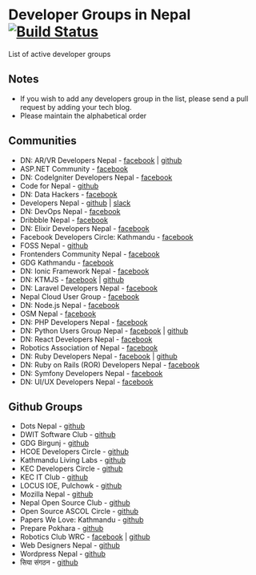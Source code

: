 # Developer Groups in Nepal [![Build Status](https://travis-ci.org/developers-nepal/groups.svg?branch=master)](https://travis-ci.org/developers-nepal/groups)
List of active developer groups

Notes
---------
- If you wish to add any developers group in the list, please send a pull request by adding your tech blog.
- Please maintain the alphabetical order

Communities
---------
* DN: AR/VR Developers Nepal - [facebook](https://www.facebook.com/groups/vrnepal/) | [github](https://github.com/vrnepal)
* ASP.NET Community - [facebook](https://www.facebook.com/groups/alokgo/)
* DN: CodeIgniter Developers Nepal - [facebook](https://www.facebook.com/groups/codeigniter.nepal/)
* Code for Nepal - [github](https://github.com/code4nepal)
* DN: Data Hackers - [facebook](https://www.facebook.com/groups/1621687984734559/)
* Developers Nepal - [github](https://github.com/developers-nepal) | [slack](http://developersnepal.herokuapp.com)
* DN: DevOps Nepal - [facebook](https://www.facebook.com/groups/devops.nepal/)
* Dribbble Nepal - [facebook](https://www.facebook.com/groups/1617837981805541/)
* DN: Elixir Developers Nepal - [facebook](https://www.facebook.com/groups/elixir.nepal/)
* Facebook Developers Circle: Kathmandu - [facebook](https://www.facebook.com/groups/DevCKathmandu/)
* FOSS Nepal - [github](https://github.com/foss-np)
* Frontenders Community Nepal - [facebook](https://www.facebook.com/groups/frontenderscommnunitynepal/)
* GDG Kathmandu - [facebook](https://www.facebook.com/groups/gdgktm/)
* DN: Ionic Framework Nepal - [facebook](https://www.facebook.com/groups/1662197017373864/)
* DN: KTMJS - [facebook](https://www.facebook.com/groups/443642025803350/) | [github](https://github.com/developers-nepal/ktmjs)
* DN: Laravel Developers Nepal - [facebook](https://www.facebook.com/groups/laravel.nepal/)
* Nepal Cloud User Group - [facebook](https://www.facebook.com/groups/669137383201210/)
* DN: Node.js Nepal - [facebook](https://www.facebook.com/groups/nodejsnepal/)
* OSM Nepal - [facebook](https://www.facebook.com/groups/mapkathmandu/)
* DN: PHP Developers Nepal - [facebook](https://www.facebook.com/groups/109070762572263/)
* DN: Python Users Group Nepal - [facebook](https://www.facebook.com/groups/pythonnepal/) | [github](https://github.com/PythonNepal)
* DN: React Developers Nepal - [facebook](https://www.facebook.com/groups/354877791514518/)
* Robotics Association of Nepal - [facebook](https://www.facebook.com/groups/nepal.ran)
* DN: Ruby Developers Nepal - [facebook](https://www.facebook.com/groups/rubydevelopersnepal/) | [github](https://github.com/RubyNepal)
* DN: Ruby on Rails (ROR) Developers Nepal - [facebook](https://www.facebook.com/groups/nepaleserordeveloper/)
* DN: Symfony Developers Nepal - [facebook](https://www.facebook.com/groups/symfony2nepal/)
* DN: UI/UX Developers Nepal - [facebook](https://www.facebook.com/groups/uxdevnepal/)

Github Groups
---------
* Dots Nepal - [github](https://github.com/dotnepal/)
* DWIT Software Club - [github](https://github.com/softwareclub)
* GDG Birgunj - [github](https://github.com/gdgbirgunj)
* HCOE Developers Circle - [github](https://github.com/hcoedevcircle)
* Kathmandu Living Labs - [github](https://github.com/KathmanduLivingLabs) 
* KEC Developers Circle - [github](https://github.com/kec-developers-circle)
* KEC IT Club - [github](https://github.com/kec-it-club)
* LOCUS IOE, Pulchowk - [github](https://github.com/locus-ioe)
* Mozilla Nepal - [github](https://github.com/moz-np)
* Nepal Open Source Club - [github](https://github.com/openosk)
* Open Source ASCOL Circle - [github](https://github.com/OSAC)
* Papers We Love: Kathmandu - [github](https://github.com/papers-we-love/kathmandu)
* Prepare Pokhara - [github](https://github.com/PreparePokhara)
* Robotics Club WRC - [facebook](https://www.facebook.com/wrcrobo/) | [github](https://github.com/wrcrobo)
* Web Designers Nepal - [github](https://github.com/webdesignersnepal)
* Wordpress Nepal - [github](https://github.com/wpnepal)
* सिया संगठन - [github](https://github.com/SiyaOrg)
